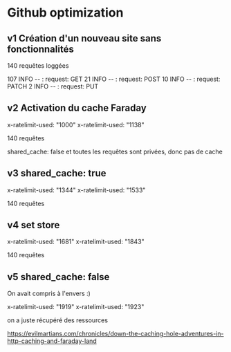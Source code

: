 # Github optimization

## v1 Création d'un nouveau site sans fonctionnalités

140 requêtes loggées

107     INFO -- : request: GET
21      INFO -- : request: POST
10      INFO -- : request: PATCH
2       INFO -- : request: PUT

## v2 Activation du cache Faraday

x-ratelimit-used: "1000"
x-ratelimit-used: "1138"

140 requêtes

shared_cache: false et toutes les requêtes sont privées, donc pas de cache

## v3 shared_cache: true

x-ratelimit-used: "1344"
x-ratelimit-used: "1533"

140 requêtes

## v4 set store

x-ratelimit-used: "1681"
x-ratelimit-used: "1843"

140 requêtes


## v5 shared_cache: false

On avait compris à l'envers :)

x-ratelimit-used: "1919"
x-ratelimit-used: "1923"

on a juste récupéré des ressources


https://evilmartians.com/chronicles/down-the-caching-hole-adventures-in-http-caching-and-faraday-land